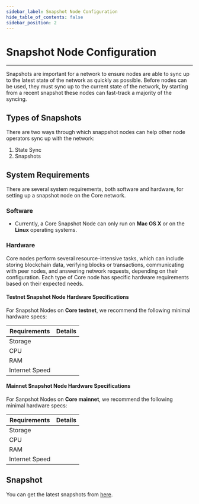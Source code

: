 ```yaml
---
sidebar_label: Snapshot Node Configuration
hide_table_of_contents: false
sidebar_position: 2
---
```


# Snapshot Node Configuration
---
Snapshots are important for a network to ensure nodes are able to sync up to the latest state of the network as quickly as possible. Before nodes can be used, they must sync up to the current state of the network, by starting from a recent snapshot these nodes can fast-track a majority of the syncing.

## Types of Snapshots
There are two ways through which snappshot nodes can help other node operators sync up with the network:
1. State Sync
2. Snapshots

## System Requirements

There are several system requirements, both software and hardware, for setting up a snapshot node on the Core network.

### Software

* Currently, a Core Snapshot Node can only run on **Mac OS X** or on the **Linux** operating systems.

### Hardware

Core nodes perform several resource-intensive tasks, which can include storing blockchain data, verifying blocks or transactions, communicating with peer nodes, and answering network requests, depending on their configuration. Each type of Core node has specific hardware requirements based on their expected needs.

#### Testnet Snapshot Node Hardware Specifications

For Snapshot Nodes on **Core testnet**, we recommend the following minimal hardware specs:

| Requirements   | Details                                                                                                 |  
|----------------|---------------------------------------------------------------------------------------------------------|
| Storage        |                 |
| CPU            |                 |
| RAM            |                 |
| Internet Speed |                 |


#### Mainnet Snapshot Node Hardware Specifications

For Sanpshot Nodes on **Core mainnet**, we recommend the following minimal hardware specs:


| Requirements   | Details                                                                                                 |  
|----------------|---------------------------------------------------------------------------------------------------------|
| Storage        |                 |
| CPU            |                 |
| RAM            |                 |
| Internet Speed |                 |


## Snapshot

You can get the latest snapshots from [here](https://github.com/coredao-org/core-snapshots).
